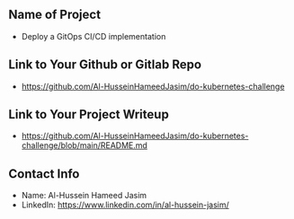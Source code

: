## Name of Project 
* Deploy a GitOps CI/CD implementation  

## Link to Your Github or Gitlab Repo
* https://github.com/Al-HusseinHameedJasim/do-kubernetes-challenge

## Link to Your Project Writeup
* https://github.com/Al-HusseinHameedJasim/do-kubernetes-challenge/blob/main/README.md

## Contact Info
* Name: Al-Hussein Hameed Jasim
* LinkedIn: https://www.linkedin.com/in/al-hussein-jasim/